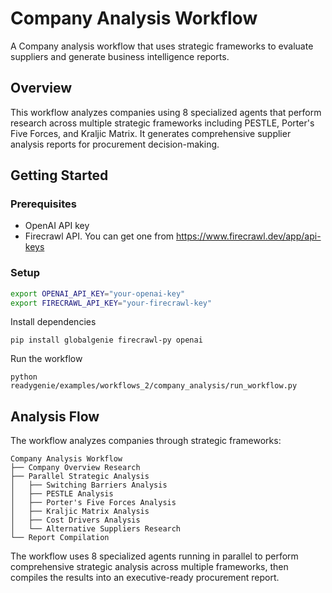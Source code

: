# Company Analysis Workflow

A Company analysis workflow that uses strategic frameworks to evaluate suppliers and generate business intelligence reports.

## Overview

This workflow analyzes companies using 8 specialized agents that perform research across multiple strategic frameworks including PESTLE, Porter's Five Forces, and Kraljic Matrix. It generates comprehensive supplier analysis reports for procurement decision-making.

## Getting Started

### Prerequisites
- OpenAI API key
- Firecrawl API. You can get one from https://www.firecrawl.dev/app/api-keys

### Setup
```bash
export OPENAI_API_KEY="your-openai-key"
export FIRECRAWL_API_KEY="your-firecrawl-key"
```

Install dependencies

```
pip install globalgenie firecrawl-py openai
```

Run the workflow

```
python readygenie/examples/workflows_2/company_analysis/run_workflow.py
```

## Analysis Flow

The workflow analyzes companies through strategic frameworks:

```
Company Analysis Workflow
├── Company Overview Research
├── Parallel Strategic Analysis
│   ├── Switching Barriers Analysis
│   ├── PESTLE Analysis
│   ├── Porter's Five Forces Analysis
│   ├── Kraljic Matrix Analysis
│   ├── Cost Drivers Analysis
│   └── Alternative Suppliers Research
└── Report Compilation
```

The workflow uses 8 specialized agents running in parallel to perform comprehensive strategic analysis across multiple frameworks, then compiles the results into an executive-ready procurement report. 